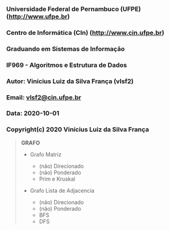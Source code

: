 ### Universidade Federal de Pernambuco (UFPE) (http://www.ufpe.br)
### Centro de Informática (CIn) (http://www.cin.ufpe.br)
### Graduando em Sistemas de Informação
### IF969 - Algoritmos e Estrutura de Dados

### Autor: Vinícius Luiz da Silva França (vlsf2)
### Email: vlsf2@cin.ufpe.br
### Data: 2020-10-01

### Copyright(c) 2020 Vinícius Luiz da Silva França

> **GRAFO**
>
> - Grafo Matriz
>   - (não) Direcionado
>   - (não) Ponderado
>   - Prim e Kruskal
>
> - Grafo Lista de Adjacencia
>   - (não) Direcionado
>   - (não) Ponderado
>   - BFS
>   - DFS